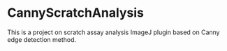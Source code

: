 # CannyScratchAnalysis
This is a project on scratch assay analysis ImageJ plugin based on Canny edge detection method.
